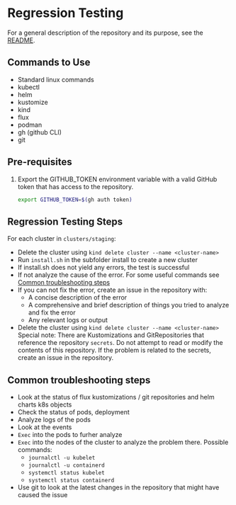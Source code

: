 # Regression Testing
For a general description of the repository and its purpose, see the [README](README.md).

## Commands to Use
- Standard linux commands
- kubectl
- helm
- kustomize
- kind
- flux
- podman
- gh (github CLI)
- git

## Pre-requisites
1. Export the GITHUB_TOKEN environment variable with a valid GitHub token that has access to the repository.
   ```bash
   export GITHUB_TOKEN=$(gh auth token)
   ```

## Regression Testing Steps
For each cluster in `clusters/staging`:
- Delete the cluster using `kind delete cluster --name <cluster-name>`
- Run `install.sh` in the subfolder install to create a new cluster
- If install.sh does not yield any errors, the test is successful
- If not analyze the cause of the error. For some useful commands see [Common troubleshooting steps](#common-troubleshooting-steps)
- If you can not fix the error, create an issue in the repository with:
    - A concise description of the error
    - A comprehensive and brief description of things you tried to analyze and fix the error
    - Any relevant logs or output
- Delete the cluster using `kind delete cluster --name <cluster-name>`
Special note: There are Kustomizations and GitRepositories that reference the repository `secrets`. Do not attempt to read or modify the contents of this repository. If the problem is related to the secrets, create an issue in the repository.

## Common troubleshooting steps
- Look at the status of flux kustomizations / git repositories and helm charts k8s objects
- Check the status of pods, deployment
- Analyze logs of the pods
- Look at the events
- `Exec` into the pods to furher analyze
- `Exec` into the nodes of the cluster to analyze the problem there. Possible commands:
  - `journalctl -u kubelet`
  - `journalctl -u containerd`
  - `systemctl status kubelet`
  - `systemctl status containerd`
- Use git to look at the latest changes in the repository that might have caused the issue

